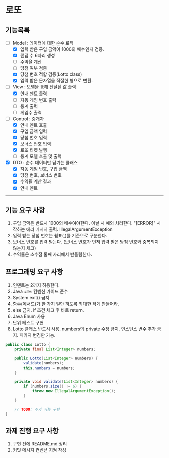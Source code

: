 # 로또

## 기능목록

- [ ] Model : 데이터에 대한 순수 로직
    - [X] 입력 받은 구입 금액이 1000의 배수인지 검증.
    - [X] 랜덤 수 6자리 생성
    - [ ] 수익율 계산
    - [ ] 당첨 여부 검증
    - [X] 당첨 번호 적합 검증(Lotto class)
    - [X] 입력 받은 문자열을 적절한 형으로 변환.

- [ ] View : 모델을 통해 전달된 값 출력
    - [X] 안내 멘트 출력
    - [ ] 자동 게임 번호 출력
    - [ ] 통계 출력
    - [ ] 게임수 출력

- [ ] Control : 중개자
    - [X] 안내 멘트 호출
    - [X] 구입 금액 입력
    - [X] 당첨 번호 입력
    - [X] 보너스 번호 입력
    - [X] 로또 티켓 발행
    - [ ] 통계 모델 호출 및 출력

- [X] DTO : 순수 데이터만 담기는 클래스
    - [X] 자동 게임 번호, 구입 금액
    - [X] 당첨 번호, 보너스 번호
    - [X] 수익율 계산 결과
    - [X] 안내 멘트

---

## 기능 요구 사항

1. 구입 금액은 반드시 1000의 배수여야한다. 아닐 시 예외 처리한다. "[ERROR]" 시작하는 에러 메시지 출력. IllegalArgumentException
2. 입력 받는 당첨 번호는 쉼표(,)를 기준으로 구분한다.
3. 보너스 번호를 입력 받는다. (보너스 번호가 먼저 입력 받은 당첨 번호와 중복되지 않는지 체크)
4. 수익률은 소수점 둘째 자리에서 반올림한다.

## 프로그래밍 요구 사항

1. 인덴트는 2까지 허용한다.
2. Java 코드 컨벤션 가이드 준수
3. System.exit() 금지
4. 함수(메서드)가 한 가지 일만 하도록 최대한 작게 만들어라.
5. else 금지. if 조건 체크 후 바로 return.
6. Java Enum 사용
7. 단위 테스트 구현
8. Lotto 클래스 반드시 사용. numbers의 private 수정 금지. 인스턴스 변수 추가 금지. 패키지 변경만 가능.

```Java
public class Lotto {
    private final List<Integer> numbers;

    public Lotto(List<Integer> numbers) {
        validate(numbers);
        this.numbers = numbers;
    }

    private void validate(List<Integer> numbers) {
        if (numbers.size() != 6) {
            throw new IllegalArgumentException();
        }
    }

    // TODO: 추가 기능 구현
}
```

## 과제 진행 요구 사항

1. 구현 전에 README.md 정리
2. 커밋 메시지 컨벤션 지켜 작성